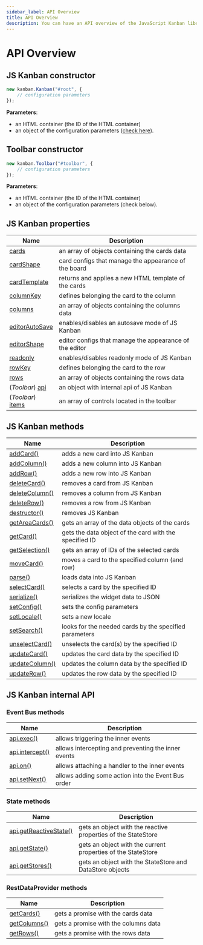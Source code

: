 ```yaml
---
sidebar_label: API Overview
title: API Overview
description: You can have an API overview of the JavaScript Kanban library in the documentation. Browse developer guides and API reference, try out code examples and live demos.
---
```


# API Overview

## JS Kanban constructor

~~~js
new kanban.Kanban("#root", {
	// configuration parameters
});
~~~

**Parameters**:

- an HTML container (the ID of the HTML container)
- an object of the configuration parameters ([check here](#js-kanban-properties)).

## Toolbar constructor

~~~js
new kanban.Toolbar("#toolbar", {
	// configuration parameters
});
~~~

**Parameters**:

- an HTML container (the ID of the HTML container)
- an object of the configuration parameters (check below).

## JS Kanban properties

| Name                                           		         | Description                                              |
| -----------------------------------------------------------| ---------------------------------------------------------|
| [cards](../config/js_kanban_cards_config) 				         | an array of objects containing the cards data 		  	    |
| [cardShape](../config/js_kanban_cardshape_config)          | card configs that manage the appearance of the board     |
| [cardTemplate](../config/js_kanban_cardtemplate)           | returns and applies a new HTML template of the cards     |
| [columnKey](../config/js_kanban_columnkey_config)          | defines belonging the card to the column                 |
| [columns](../config/js_kanban_columns_config)              | an array of objects containing the columns data          |
| [editorAutoSave](../config/js_kanban_editorautosave_config)| enables/disables an autosave mode of JS Kanban           |
| [editorShape](../config/js_kanban_editorshape_config) 	   | editor configs that manage the appearance of the editor	|
| [readonly](../config/js_kanban_readonly_config)            | enables/disables readonly mode of JS Kanban          	  |
| [rowKey](../config/js_kanban_rowkey_config)        	       | defines belonging the card to the row                    |
| [rows](../config/js_kanban_rows_config)                    | an array of objects containing the rows data             |
| (*Toolbar*) [api](../config/toolbar_api_config)  				   | an object with internal api of JS Kanban 		  	        |
| (*Toolbar*) [items](../config/toolbar_items_config)        | an array of controls located in the toolbar              |

## JS Kanban methods

| Name                                         				  		| Description                                            			 |
| ----------------------------------------------------------| -------------------------------------------------------------|
| [addCard()](../methods/js_kanban_addcard_method)  	  		| adds a new card into JS Kanban          				   			 		 |
| [addColumn()](../methods/js_kanban_addcolumn_method)  		| adds a new column into JS Kanban                   		 	 		 |
| [addRow()](../methods/js_kanban_addrow_method)    	  		| adds a new row into JS Kanban                      					 |
| [deleteCard()](../methods/js_kanban_deletecard_method)		| removes a card from JS Kanban                      			   	 |
| [deleteColumn()](../methods/js_kanban_deletecolumn_method)| removes a column from JS Kanban                      			 	 |
| [deleteRow()](../methods/js_kanban_deleterow_method)      | removes a row from JS Kanban                        		   	 |
| [destructor()](../methods/js_kanban_destructor_method)		| removes JS Kanban                   								   			 |
| [getAreaCards()](../methods/js_kanban_getareacards_method)| gets an array of the data objects of the cards               |
| [getCard()](../methods/js_kanban_getcard_method)      		| gets the data object of the card with the specified ID 			 |
| [getSelection()](../methods/js_kanban_getselection_method)| gets an array of IDs of the selected cards			 						 |
| [moveCard()](../methods/js_kanban_movecard_method)      	| moves a card to the specified column (and row)			 				 |
| [parse()](../methods/js_kanban_parse_method)      				| loads data into JS Kanban			 													  	 |
| [selectCard()](../methods/js_kanban_selectcard_method)    | selects a card by the specified ID  											   |
| [serialize()](../methods/js_kanban_serialize_method)      | serializes the widget data to JSON  					          		 |
| [setConfig()](../methods/js_kanban_setconfig_method)      | sets the config parameters 					                  		   |
| [setLocale()](../methods/js_kanban_setlocale_method)      | sets a new locale  			                        		         |
| [setSearch()](../methods/js_kanban_setsearch_method)      | looks for the needed cards by the specified parameters 			 |
| [unselectCard()](../methods/js_kanban_unselectcard_method)| unselects the card(s) by the specified ID			  						 |
| [updateCard()](../methods/js_kanban_updatecard_method)    | updates the card data	by the specified ID	  								 |
| [updateColumn()](../methods/js_kanban_updatecolumn_method)| updates the column data	by the specified ID	  							 |
| [updateRow()](../methods/js_kanban_updaterow_method)      | updates the row data by the specified ID	  								 |

## JS Kanban internal API

### Event Bus methods

| Name                               												| Description                                                  |
| ----------------------------------------------------------| ------------------------------------------------------------ |
| [api.exec()](../internal/js_kanban_exec_method) 				  | allows triggering the inner events                           |
| [api.intercept()](../internal/js_kanban_intercept_method) | allows intercepting and preventing the inner events          |
| [api.on()](../internal/js_kanban_on_method)   						| allows attaching a handler to the inner events               |
| [api.setNext()](../internal/js_kanban_setnext_method)     | allows adding some action into the Event Bus order           |

### State methods

| Name                               																     | Description                                                   |
| -----------------------------------------------------------------------| ------------------------------------------------------------- |
| [api.getReactiveState()](../internal/js_kanban_getreactivestate_method)| gets an object with the reactive properties of the StateStore |
| [api.getState()](../internal/js_kanban_getstate_method)    					   | gets an object with the current properties of the StateStore  |
| [api.getStores()](../internal/js_kanban_getstores_method)    				   | gets an object with the StateStore and DataStore objects      |

### RestDataProvider methods

| Name                               											| Description                          |
| --------------------------------------------------------| -------------------------------------|
| [getCards()](../provider/js_kanban_getcards_method)		  | gets a promise with the cards data   |
| [getColumns()](../provider/js_kanban_getcolumns_method) | gets a promise with the columns data |
| [getRows()](../provider/js_kanban_getrows_method)    		| gets a promise with the rows data    |
